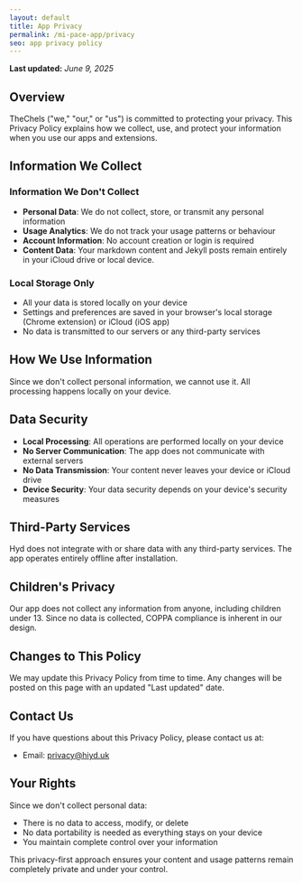 ```yaml
---
layout: default
title: App Privacy
permalink: /mi-pace-app/privacy
seo: app privacy policy
---
```


**Last updated:** _June 9, 2025_

## Overview

TheChels ("we," "our," or "us") is committed to protecting your privacy. This Privacy Policy explains how we collect, use, and protect your information when you use our apps and extensions.

## Information We Collect

### Information We Don't Collect

- **Personal Data**: We do not collect, store, or transmit any personal information
- **Usage Analytics**: We do not track your usage patterns or behaviour
- **Account Information**: No account creation or login is required
- **Content Data**: Your markdown content and Jekyll posts remain entirely in your iCloud drive or local device.

### Local Storage Only

- All your data is stored locally on your device
- Settings and preferences are saved in your browser's local storage (Chrome extension) or iCloud (iOS app)
- No data is transmitted to our servers or any third-party services

## How We Use Information

Since we don't collect personal information, we cannot use it. All processing happens locally on your device.

## Data Security

- **Local Processing**: All operations are performed locally on your device
- **No Server Communication**: The app does not communicate with external servers
- **No Data Transmission**: Your content never leaves your device or iCloud drive
- **Device Security**: Your data security depends on your device's security measures

## Third-Party Services

Hyd does not integrate with or share data with any third-party services. The app operates entirely offline after installation.

## Children's Privacy

Our app does not collect any information from anyone, including children under 13. Since no data is collected, COPPA compliance is inherent in our design.

## Changes to This Policy

We may update this Privacy Policy from time to time. Any changes will be posted on this page with an updated "Last updated" date.

## Contact Us

If you have questions about this Privacy Policy, please contact us at:

- Email: <privacy@hiyd.uk>

## Your Rights

Since we don't collect personal data:

- There is no data to access, modify, or delete
- No data portability is needed as everything stays on your device
- You maintain complete control over your information

This privacy-first approach ensures your content and usage patterns remain completely private and under your control.
